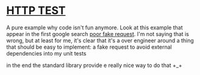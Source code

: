 # [HTTP TEST](https://gist.github.com/sonya/e1fc0d40ffaf6be2227302949478ce65#file-httptest_test-go)



A pure example why code isn't fun anymore. Look at this example that appear in the first google search [poor fake request](https://www.thegreatcodeadventure.com/mocking-http-requests-in-golang/). I'm not saying that is wrong, but at least for me, it's clear that it's a over engineer around a thing that should be easy to implement: a fake request to avoid external dependencies into my unit tests

in the end the standard library provide e really nice way to do that +_+
